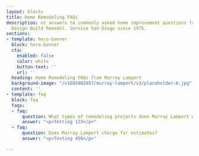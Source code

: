 ```yaml
---
layout: blocks
title: Home Remodeling FAQs
description: et answers to commonly asked home improvement questions from Murray Lampert
  Design Build Remodel. Service San Diego since 1975.
sections:
- template: hero-banner
  block: hero-banner
  cta:
    enabled: false
    color: white
    button-text: ''
    url: ''
  heading: Home Remodeling FAQs from Murray Lampert
  background-image: "/v1605982057/murray-lampert/v3/placeholder-6.jpg"
  content: ''
- template: faq
  block: faq
  faqs:
  - faq:
      question: What types of remodeling projects does Murray Lampert work on?
      answer: "<p>Testing 123</p>"
  - faq:
      question: Does Murray Lampert charge for estimates?
      answer: "<p>Testing 456</p>"

---
```

